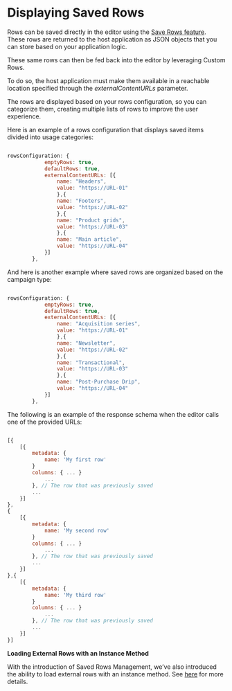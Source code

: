 # Displaying Saved Rows

Rows can be saved directly in the editor using the [Save Rows feature](../saved-rows/). These rows are returned to the host application as JSON objects that you can store based on your application logic.

These same rows can then be fed back into the editor by leveraging Custom Rows.

To do so, the host application must make them available in a reachable location specified through the _externalContentURLs_ parameter.

The rows are displayed based on your rows configuration, so you can categorize them, creating multiple lists of rows to improve the user experience.

Here is an example of a rows configuration that displays saved items divided into usage categories:

```javascript

rowsConfiguration: {
            emptyRows: true,
            defaultRows: true,        
            externalContentURLs: [{
                name: "Headers",
                value: "https://URL-01"
                },{
                name: "Footers",
                value: "https://URL-02"
                },{
                name: "Product grids",
                value: "https://URL-03"
                },{
                name: "Main article",
                value: "https://URL-04"
            }]        
        },

```

And here is another example where saved rows are organized based on the campaign type:

```javascript

rowsConfiguration: {
            emptyRows: true,
            defaultRows: true,        
            externalContentURLs: [{
                name: "Acquisition series",
                value: "https://URL-01"
                },{
                name: "Newsletter",
                value: "https://URL-02"
                },{
                name: "Transactional",
                value: "https://URL-03"
                },{
                name: "Post-Purchase Drip",
                value: "https://URL-04"
            }]        
        },

```

The following is an example of the response schema when the editor calls one of the provided URLs:

```javascript

[{
    [{
        metadata: {
            name: 'My first row'
        }
        columns: { ... }
            ...
        }, // The row that was previously saved
        ...
    }]
},
{
    [{
        metadata: {
            name: 'My second row'
        }
        columns: { ... }
            ...
        }, // The row that was previously saved
        ...
    }]
},{
    [{
        metadata: {
            name: 'My third row'
        }
        columns: { ... }
            ...
        }, // The row that was previously saved
        ...
    }]
}]

```

**Loading External Rows with an Instance Method**

With the introduction of Saved Rows Management, we’ve also introduced the ability to load external rows with an instance method. See [here](../saved-rows/save-rows-overview.md) for more details.
